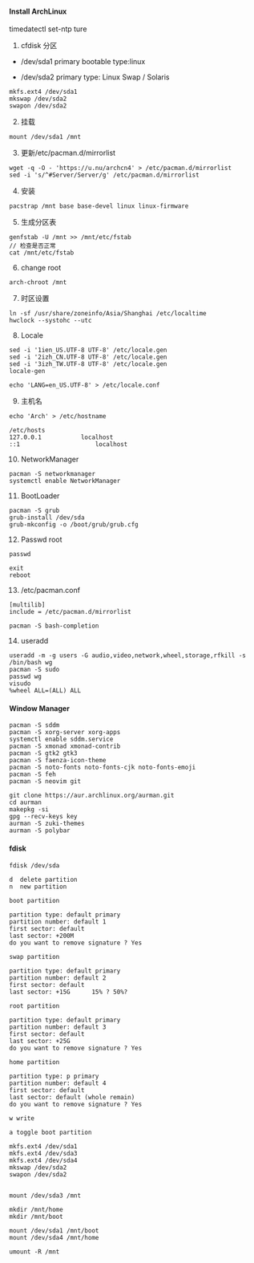 #### Install ArchLinux

timedatectl set-ntp ture

1. cfdisk 分区

* /dev/sda1    primary  bootable type:linux

* /dev/sda2    primary type: Linux Swap / Solaris

```shell
mkfs.ext4 /dev/sda1
mkswap /dev/sda2
swapon /dev/sda2
```

2. 挂载

```
mount /dev/sda1 /mnt
```

3. 更新/etc/pacman.d/mirrorlist

```
wget -q -O - 'https://u.nu/archcn4' > /etc/pacman.d/mirrorlist
sed -i 's/^#Server/Server/g' /etc/pacman.d/mirrorlist
```

4. 安装

```
pacstrap /mnt base base-devel linux linux-firmware
```

5. 生成分区表

```
genfstab -U /mnt >> /mnt/etc/fstab
// 检查是否正常
cat /mnt/etc/fstab
```

6. change root

```
arch-chroot /mnt
```

7. 时区设置

```
ln -sf /usr/share/zoneinfo/Asia/Shanghai /etc/localtime
hwclock --systohc --utc
```

8. Locale

```
sed -i '1ien_US.UTF-8 UTF-8' /etc/locale.gen
sed -i '2izh_CN.UTF-8 UTF-8' /etc/locale.gen
sed -i '3izh_TW.UTF-8 UTF-8' /etc/locale.gen
locale-gen

echo 'LANG=en_US.UTF-8' > /etc/locale.conf
```

9. 主机名

```
echo 'Arch' > /etc/hostname

/etc/hosts
127.0.0.1			localhost
::1						localhost
```

10. NetworkManager

```
pacman -S networkmanager
systemctl enable NetworkManager
```

11. BootLoader

```
pacman -S grub
grub-install /dev/sda
grub-mkconfig -o /boot/grub/grub.cfg
```

12. Passwd root

```
passwd

exit
reboot
```

13. /etc/pacman.conf

```
[multilib]
include = /etc/pacman.d/mirrorlist

pacman -S bash-completion
```

14. useradd

```
useradd -m -g users -G audio,video,network,wheel,storage,rfkill -s /bin/bash wg
pacman -S sudo
passwd wg
visudo
%wheel ALL=(ALL) ALL
```

#### Window Manager

```
pacman -S sddm
pacman -S xorg-server xorg-apps
systemctl enable sddm.service
pacman -S xmonad xmonad-contrib
pacman -S gtk2 gtk3
pacman -S faenza-icon-theme
pacman -S noto-fonts noto-fonts-cjk noto-fonts-emoji
pacman -S feh
pacman -S neovim git

git clone https://aur.archlinux.org/aurman.git
cd aurman
makepkg -si
gpg --recv-keys key
aurman -S zuki-themes
aurman -S polybar

```

#### fdisk

```
fdisk /dev/sda

d  delete partition
n  new partition

boot partition

partition type: default primary
partition number: default 1
first sector: default
last sector: +200M
do you want to remove signature ? Yes

swap partition

partition type: default primary
partition number: default 2
first sector: default
last sector: +15G      15% ? 50%?

root partition

partition type: default primary
partition number: default 3
first sector: default
last sector: +25G
do you want to remove signature ? Yes

home partition

partition type: p primary
partition number: default 4
first sector: default
last sector: default (whole remain)
do you want to remove signature ? Yes

w write

a toggle boot partition

mkfs.ext4 /dev/sda1
mkfs.ext4 /dev/sda3
mkfs.ext4 /dev/sda4
mkswap /dev/sda2
swapon /dev/sda2


mount /dev/sda3 /mnt

mkdir /mnt/home
mkdir /mnt/boot

mount /dev/sda1 /mnt/boot
mount /dev/sda4 /mnt/home

umount -R /mnt

```

